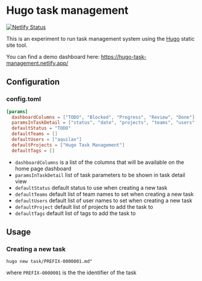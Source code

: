 # Hugo task management

[![Netlify Status](https://api.netlify.com/api/v1/badges/0b3440bc-a273-493c-b081-b602f7bf741c/deploy-status)](https://app.netlify.com/sites/hugo-task-management/deploys)

This is an experiment to run task management system using the [Hugo](https://gohugo.io/) static site tool.

You can find a demo dashboard here: https://hugo-task-management.netlify.app/

## Configuration

### config.toml

```toml
[params]
  dashboardColumns = ["TODO", "Blocked", "Progress", "Review", "Done"]
  paramsInTaskDetail = ["status", "date", "projects", "teams", "users", "tags", "completedAt"]
  defaultStatus = "TODO"
  defaultTeams = []
  defaultUsers = ["aquilax"]
  defaultProjects = ["Hugo Task Management"]
  defaultTags = []
```

* `dashboardColumns` is a list of the columns that will be available on the home page dashboard
* `paramsInTaskDetail` list of task parameters to be shown in task detail view
* `defaultStatus` default status to use when creating a new task
* `defaultTeams` default list of team names to set when creating a new task
* `defaultUsers` default list of user names to set when creating a new task
* `defaultProject` default list of projects to add the task to
* `defaultTags` default list of tags to add the task to

## Usage

### Creating a new task

```
hugo new task/PREFIX-0000001.md"
```
where `PREFIX-0000001` is the the identifier of the task
